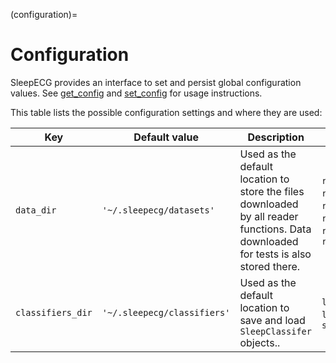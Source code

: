 (configuration)=
# Configuration
SleepECG provides an interface to set and persist global configuration values. See
[get_config](./generated/sleepecg.get_config) and [set_config](./generated/sleepecg.set_config) for usage instructions.

This table lists the possible configuration settings and where they are used:

|Key|Default value|Description|Used in|
|-|-|-|-|
|`data_dir`|`'~/.sleepecg/datasets'`|Used as the default location to store the files downloaded by all reader functions. Data downloaded for tests is also stored there.|`read_ltdb`, `read_mitdb`, `read_gudb`, `read_mesa`, `read_shhs`, `read_slpdb`|
|`classifiers_dir`|`'~/.sleepecg/classifiers'`|Used as the default location to save and load `SleepClassifer` objects..|`list_classifiers`, `load_classifier`, `save_classifier`|
